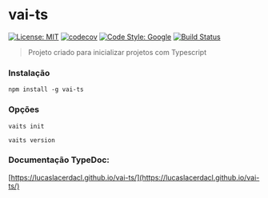 # vai-ts
[![License: MIT](https://img.shields.io/badge/License-MIT-yellow.svg)](https://opensource.org/licenses/MIT)
[![codecov](https://codecov.io/gh/lucaslacerdacl/vai-ts/branch/main/graph/badge.svg?token=GEP5SWPUL4)](https://codecov.io/gh/lucaslacerdacl/vai-ts)
[![Code Style: Google](https://img.shields.io/badge/code%20style-google-blueviolet.svg)](https://github.com/google/gts)
[![Build Status](https://travis-ci.com/lucaslacerdacl/vai-ts.svg?branch=main)](https://travis-ci.com/lucaslacerdacl/vai-ts)

> Projeto criado para inicializar projetos com Typescript

### Instalação
```
npm install -g vai-ts
```

### Opções

```
vaits init
```

```
vaits version
```

### Documentação TypeDoc:
[https://lucaslacerdacl.github.io/vai-ts/](https://lucaslacerdacl.github.io/vai-ts/)